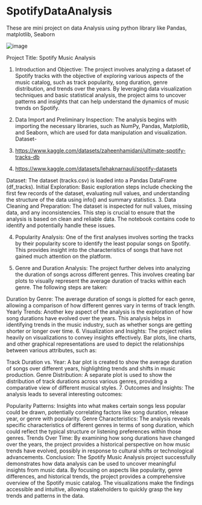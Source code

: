# SpotifyDataAnalysis
These are mini project on data Analysis using python library like Pandas, matplotlib, Seaborn

![image](https://github.com/user-attachments/assets/9d34fda5-e3cd-44a7-b249-c4d335287fc0)

Project Title: Spotify Music Analysis
1. Introduction and Objective:
The project involves analyzing a dataset of Spotify tracks with the objective of exploring various aspects of the music catalog, such as track popularity, song duration, genre distribution, and trends over the years. By leveraging data visualization techniques and basic statistical analysis, the project aims to uncover patterns and insights that can help understand the dynamics of music trends on Spotify.

2. Data Import and Preliminary Inspection:
The analysis begins with importing the necessary libraries, such as NumPy, Pandas, Matplotlib, and Seaborn, which are used for data manipulation and visualization.
Dataset-
1. https://www.kaggle.com/datasets/zaheenhamidani/ultimate-spotify-tracks-db
2. https://www.kaggle.com/datasets/lehaknarnauli/spotify-datasets

Dataset: The dataset (tracks.csv) is loaded into a Pandas DataFrame (df_tracks).
Initial Exploration: Basic exploration steps include checking the first few records of the dataset, evaluating null values, and understanding the structure of the data using info() and summary statistics.
3. Data Cleaning and Preparation:
The dataset is inspected for null values, missing data, and any inconsistencies. This step is crucial to ensure that the analysis is based on clean and reliable data. The notebook contains code to identify and potentially handle these issues.

4. Popularity Analysis:
One of the first analyses involves sorting the tracks by their popularity score to identify the least popular songs on Spotify. This provides insight into the characteristics of songs that have not gained much attention on the platform.

5. Genre and Duration Analysis:
The project further delves into analyzing the duration of songs across different genres. This involves creating bar plots to visually represent the average duration of tracks within each genre. The following steps are taken:

Duration by Genre: The average duration of songs is plotted for each genre, allowing a comparison of how different genres vary in terms of track length.
Yearly Trends: Another key aspect of the analysis is the exploration of how song durations have evolved over the years. This analysis helps in identifying trends in the music industry, such as whether songs are getting shorter or longer over time.
6. Visualization and Insights:
The project relies heavily on visualizations to convey insights effectively. Bar plots, line charts, and other graphical representations are used to depict the relationships between various attributes, such as:

Track Duration vs. Year: A bar plot is created to show the average duration of songs over different years, highlighting trends and shifts in music production.
Genre Distribution: A separate plot is used to show the distribution of track durations across various genres, providing a comparative view of different musical styles.
7. Outcomes and Insights:
The analysis leads to several interesting outcomes:

Popularity Patterns: Insights into what makes certain songs less popular could be drawn, potentially correlating factors like song duration, release year, or genre with popularity.
Genre Characteristics: The analysis reveals specific characteristics of different genres in terms of song duration, which could reflect the typical structure or listening preferences within those genres.
Trends Over Time: By examining how song durations have changed over the years, the project provides a historical perspective on how music trends have evolved, possibly in response to cultural shifts or technological advancements.
Conclusion:
The Spotify Music Analysis project successfully demonstrates how data analysis can be used to uncover meaningful insights from music data. By focusing on aspects like popularity, genre differences, and historical trends, the project provides a comprehensive overview of the Spotify music catalog. The visualizations make the findings accessible and intuitive, allowing stakeholders to quickly grasp the key trends and patterns in the data.
